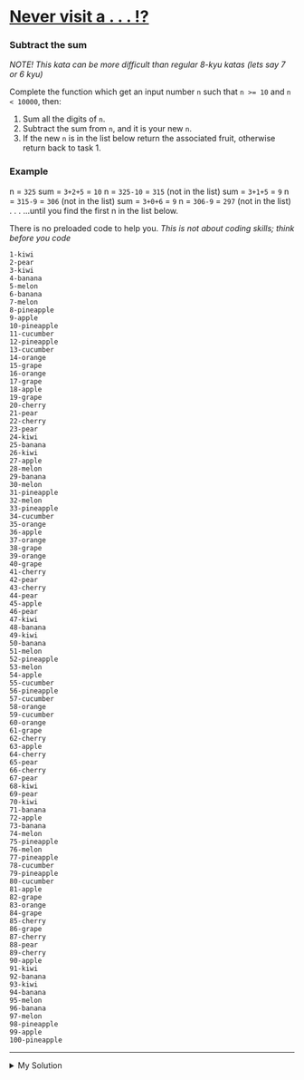 # [Never visit a . . . !?](https://www.codewars.com/kata/56c5847f27be2c3db20009c3)

### Subtract the sum

_NOTE! This kata can be more difficult than regular 8-kyu katas (lets say 7 or 6 kyu)_

Complete the function which get an input number `n` such that `n >= 10` and `n < 10000`, then:

1. Sum all the digits of `n`.
2. Subtract the sum from `n`, and it is your new `n`.
3. If the new `n` is in the list below return the associated fruit, otherwise return back to task 1.

### Example

n = `325`
sum = `3+2+5` = `10`
n = `325-10` = `315` (not in the list)
sum = `3+1+5` = `9`
n = `315-9` = `306` (not in the list)
sum = `3+0+6` = `9`
n = `306-9` = `297` (not in the list)
.
.
.
...until you find the first n in the list below.

There is no preloaded code to help you. _This is not about coding skills; think before you code_

```
1-kiwi
2-pear
3-kiwi
4-banana
5-melon
6-banana
7-melon
8-pineapple
9-apple
10-pineapple
11-cucumber
12-pineapple
13-cucumber
14-orange
15-grape
16-orange
17-grape
18-apple
19-grape
20-cherry
21-pear
22-cherry
23-pear
24-kiwi
25-banana
26-kiwi
27-apple
28-melon
29-banana
30-melon
31-pineapple
32-melon
33-pineapple
34-cucumber
35-orange
36-apple
37-orange
38-grape
39-orange
40-grape
41-cherry
42-pear
43-cherry
44-pear
45-apple
46-pear
47-kiwi
48-banana
49-kiwi
50-banana
51-melon
52-pineapple
53-melon
54-apple
55-cucumber
56-pineapple
57-cucumber
58-orange
59-cucumber
60-orange
61-grape
62-cherry
63-apple
64-cherry
65-pear
66-cherry
67-pear
68-kiwi
69-pear
70-kiwi
71-banana
72-apple
73-banana
74-melon
75-pineapple
76-melon
77-pineapple
78-cucumber
79-pineapple
80-cucumber
81-apple
82-grape
83-orange
84-grape
85-cherry
86-grape
87-cherry
88-pear
89-cherry
90-apple
91-kiwi
92-banana
93-kiwi
94-banana
95-melon
96-banana
97-melon
98-pineapple
99-apple
100-pineapple
```

---

<details><summary>My Solution</summary>

```js
// regardless of the initial number n, if you keep subtracting the sum of its digits and reach a number
// between 1 and 10, the associated fruit will always be 'apple'. This is because the pattern repeats
// every 10 numbers, and 'apple' corresponds to the numbers 9 and 10 in the pattern.

// Here's a breakdown for n = 10 and above:

// n = 10, => 9
// n = 11, => 9
// n = 12, => 9
// n = 13, => 9
// n = 14, => 9
// n = 15, => 9
// n = 16, => 9
// n = 17, => 9
// n = 18, => 9
// n = 19, => 9
//--- next loop --
// n == 20, => 18 (every multiple of 9 in this list happens to lead to an apple, so...)
function SubtractSum(n) {
  return "apple";
}
```

</details>
